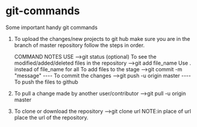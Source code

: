 # git-commands
Some important handy git commands

1. To upload the changes/new projects to git hub
make sure you are in the branch of master repository
follow the steps in order.

    COMMAND                         NOTES                                                    USE
-->git status                    (optional)                               To see the modified/added/deleted files in the repository
-->git add file_name             Use . instead of file_name for all       To add files to the stage
-->git commit -m "message"           ----                                 To commit the changes
-->git push -u origin master         ----                                 To push the files to github

2. To pull a change made by another user/contributor
-->git pull -u origin master

3. To clone or download the repository
-->git clone url            NOTE:in place of url place the url of the repository.
